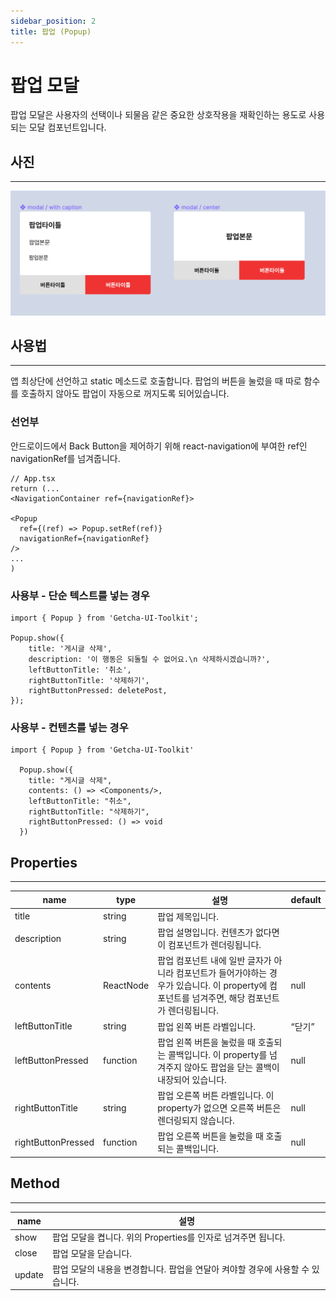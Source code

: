 ```yaml
---
sidebar_position: 2
title: 팝업 (Popup)
---
```


# 팝업 모달

팝업 모달은 사용자의 선택이나 되물음 같은 중요한 상호작용을 재확인하는 용도로 사용되는 모달 컴포넌트입니다.

## 사진

---

![스크린샷 2022-05-03 오후 9.16.54.png](./popUp.png)

## 사용법

---

앱 최상단에 선언하고 static 메소드로 호출합니다.
팝업의 버튼을 눌렀을 때 따로 함수를 호출하지 않아도 팝업이 자동으로 꺼지도록 되어있습니다.

### 선언부

안드로이드에서 Back Button을 제어하기 위해 react-navigation에 부여한 ref인 navigationRef를 넘겨줍니다.

```tsx
// App.tsx
return (...
<NavigationContainer ref={navigationRef}>

<Popup
  ref={(ref) => Popup.setRef(ref)}
  navigationRef={navigationRef}
/>
...
)
```

### 사용부 - 단순 텍스트를 넣는 경우

```tsx
import { Popup } from 'Getcha-UI-Toolkit';

Popup.show({
    title: '게시글 삭제',
    description: '이 행동은 되돌릴 수 없어요.\n 삭제하시겠습니까?',
    leftButtonTitle: '취소',
    rightButtonTitle: '삭제하기',
    rightButtonPressed: deletePost,
});
```

### 사용부 - 컨텐츠를 넣는 경우

```tsx
import { Popup } from 'Getcha-UI-Toolkit'

  Popup.show({
    title: "게시글 삭제",
    contents: () => <Components/>,
    leftButtonTitle: "취소",
    rightButtonTitle: "삭제하기",
    rightButtonPressed: () => void
  })

```

## Properties

---

| name               | type      | 설명                                                                                                                                            | default |
| ------------------ | --------- | ----------------------------------------------------------------------------------------------------------------------------------------------- | ------- |
| title              | string    | 팝업 제목입니다.                                                                                                                                |         |
| description        | string    | 팝업 설명입니다. 컨텐츠가 없다면 이 컴포넌트가 렌더링됩니다.                                                                                    |         |
| contents           | ReactNode | 팝업 컴포넌트 내에 일반 글자가 아니라 컴포넌트가 들어가야하는 경우가 있습니다. 이 property에 컴포넌트를 넘겨주면, 해당 컴포넌트가 렌더링됩니다. | null    |
| leftButtonTitle    | string    | 팝업 왼쪽 버튼 라벨입니다.                                                                                                                      | “닫기”  |
| leftButtonPressed  | function  | 팝업 왼쪽 버튼을 눌렀을 때 호출되는 콜백입니다. 이 property를 넘겨주지 않아도 팝업을 닫는 콜백이 내장되어 있습니다.                             | null    |
| rightButtonTitle   | string    | 팝업 오른쪽 버튼 라벨입니다. 이 property가 없으면 오른쪽 버튼은 렌더링되지 않습니다.                                                            | null    |
| rightButtonPressed | function  | 팝업 오른쪽 버튼을 눌렀을 때 호출되는 콜백입니다.                                                                                               | null    |

## Method

---

| name   | 설명                                                                           |
| ------ | ------------------------------------------------------------------------------ |
| show   | 팝업 모달을 켭니다. 위의 Properties를 인자로 넘겨주면 됩니다.                  |
| close  | 팝업 모달을 닫습니다.                                                          |
| update | 팝업 모달의 내용을 변경합니다. 팝업을 연달아 켜야할 경우에 사용할 수 있습니다. |
